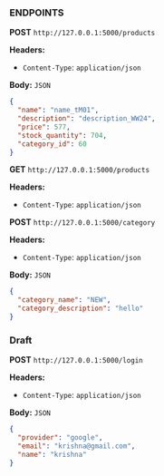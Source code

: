 ### ENDPOINTS

**POST** `http://127.0.0.1:5000/products`

**Headers:**
- `Content-Type`: `application/json`

**Body:** `JSON`

```json
{
  "name": "name_tM01",
  "description": "description_WW24",
  "price": 577,
  "stock_quantity": 704,
  "category_id": 60
}
```
**GET** `http://127.0.0.1:5000/products`

**Headers:**
- `Content-Type`: `application/json`


**POST** `http://127.0.0.1:5000/category`

**Headers:**
- `Content-Type`: `application/json`

**Body:** `JSON`

```json
{
  "category_name": "NEW",
  "category_description": "hello"
}
```

### Draft

**POST** `http://127.0.0.1:5000/login`

**Headers:**
- `Content-Type`: `application/json`

**Body:** `JSON`

```json
{
  "provider": "google",
  "email": "krishna@gmail.com",
  "name": "krishna"
}
```
